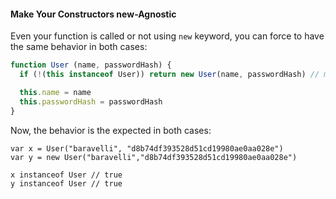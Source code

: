 #### Make Your Constructors new-Agnostic

Even your function is called or not using `new` keyword, you can force to have the same behavior in both cases:

```js
function User (name, passwordHash) {
  if (!(this instanceof User)) return new User(name, passwordHash) // magic line!

  this.name = name
  this.passwordHash = passwordHash
}
```

Now, the behavior is the expected in both cases:

```
var x = User("baravelli", "d8b74df393528d51cd19980ae0aa028e")
var y = new User("baravelli","d8b74df393528d51cd19980ae0aa028e")

x instanceof User // true
y instanceof User // true
```
